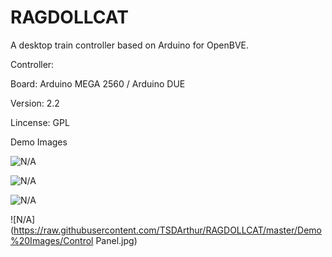 # RAGDOLLCAT
A desktop train controller based on Arduino for OpenBVE.

Controller:

Board: Arduino MEGA 2560 / Arduino DUE

Version: 2.2

Lincense: GPL

Demo Images

![N/A](https://raw.githubusercontent.com/TSDArthur/RAGDOLLCAT/master/Demo%20Images/Controller_3.jpg)

![N/A](https://raw.githubusercontent.com/TSDArthur/RAGDOLLCAT/master/Demo%20Images/Controller_2.jpg)

![N/A](https://raw.githubusercontent.com/TSDArthur/RAGDOLLCAT/master/Demo%20Images/Controller_1.jpg)

![N/A](https://raw.githubusercontent.com/TSDArthur/RAGDOLLCAT/master/Demo%20Images/Control Panel.jpg)
